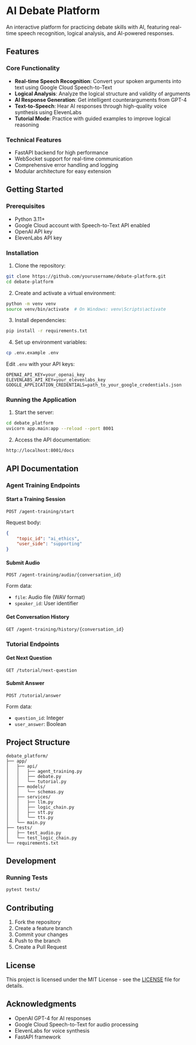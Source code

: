 # AI Debate Platform

An interactive platform for practicing debate skills with AI, featuring real-time speech recognition, logical analysis, and AI-powered responses.

## Features

### Core Functionality
- **Real-time Speech Recognition**: Convert your spoken arguments into text using Google Cloud Speech-to-Text
- **Logical Analysis**: Analyze the logical structure and validity of arguments
- **AI Response Generation**: Get intelligent counterarguments from GPT-4
- **Text-to-Speech**: Hear AI responses through high-quality voice synthesis using ElevenLabs
- **Tutorial Mode**: Practice with guided examples to improve logical reasoning

### Technical Features
- FastAPI backend for high performance
- WebSocket support for real-time communication
- Comprehensive error handling and logging
- Modular architecture for easy extension

## Getting Started

### Prerequisites
- Python 3.11+
- Google Cloud account with Speech-to-Text API enabled
- OpenAI API key
- ElevenLabs API key

### Installation

1. Clone the repository:
```bash
git clone https://github.com/yourusername/debate-platform.git
cd debate-platform
```

2. Create and activate a virtual environment:
```bash
python -m venv venv
source venv/bin/activate  # On Windows: venv\Scripts\activate
```

3. Install dependencies:
```bash
pip install -r requirements.txt
```

4. Set up environment variables:
```bash
cp .env.example .env
```
Edit `.env` with your API keys:
```
OPENAI_API_KEY=your_openai_key
ELEVENLABS_API_KEY=your_elevenlabs_key
GOOGLE_APPLICATION_CREDENTIALS=path_to_your_google_credentials.json
```

### Running the Application

1. Start the server:
```bash
cd debate_platform
uvicorn app.main:app --reload --port 8001
```

2. Access the API documentation:
```
http://localhost:8001/docs
```

## API Documentation

### Agent Training Endpoints

#### Start a Training Session
```http
POST /agent-training/start
```
Request body:
```json
{
    "topic_id": "ai_ethics",
    "user_side": "supporting"
}
```

#### Submit Audio
```http
POST /agent-training/audio/{conversation_id}
```
Form data:
- `file`: Audio file (WAV format)
- `speaker_id`: User identifier

#### Get Conversation History
```http
GET /agent-training/history/{conversation_id}
```

### Tutorial Endpoints

#### Get Next Question
```http
GET /tutorial/next-question
```

#### Submit Answer
```http
POST /tutorial/answer
```
Form data:
- `question_id`: Integer
- `user_answer`: Boolean

## Project Structure

```
debate_platform/
├── app/
│   ├── api/
│   │   ├── agent_training.py
│   │   ├── debate.py
│   │   └── tutorial.py
│   ├── models/
│   │   └── schemas.py
│   ├── services/
│   │   ├── llm.py
│   │   ├── logic_chain.py
│   │   ├── stt.py
│   │   └── tts.py
│   └── main.py
├── tests/
│   ├── test_audio.py
│   └── test_logic_chain.py
└── requirements.txt
```

## Development

### Running Tests
```bash
pytest tests/
```

## Contributing

1. Fork the repository
2. Create a feature branch
3. Commit your changes
4. Push to the branch
5. Create a Pull Request

## License

This project is licensed under the MIT License - see the [LICENSE](LICENSE) file for details.

## Acknowledgments

- OpenAI GPT-4 for AI responses
- Google Cloud Speech-to-Text for audio processing
- ElevenLabs for voice synthesis
- FastAPI framework 
